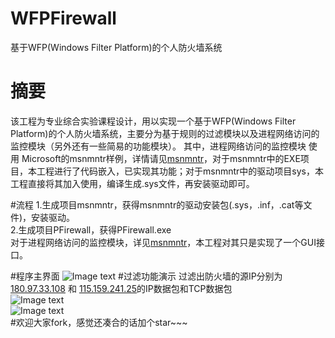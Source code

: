 # WFPFirewall
基于WFP(Windows Filter Platform)的个人防火墙系统

# 摘要
该工程为专业综合实验课程设计，用以实现一个基于WFP(Windows Filter Platform)的个人防火墙系统，主要分为基于规则的过滤模块以及进程网络访问的监控模块（另外还有一些简易的功能模块）。
其中，进程网络访问的监控模块 使用 Microsoft的msnmntr样例，详情请见[msnmntr](https://github.com/Microsoft/Windows-driver-samples/tree/master/network/trans/msnmntr)，对于msnmntr中的EXE项目，本工程进行了代码嵌入，已实现其功能；对于msnmntr中的驱动项目sys，本工程直接将其加入使用，编译生成.sys文件，再安装驱动即可。

#流程
1.生成项目msnmntr，获得msnmntr的驱动安装包(.sys，.inf，.cat等文件)，安装驱动。</br>
2.生成项目PFirewall，获得PFirewall.exe  </br>
对于进程网络访问的监控模块，详见[msnmntr](https://github.com/Microsoft/Windows-driver-samples/tree/master/network/trans/msnmntr)，本工程对其只是实现了一个GUI接口。

#程序主界面
![Image text](https://github.com/raymon-tian/Markdown/raw/master/ImageFolder/main.png)
#过滤功能演示
过滤出防火墙的源IP分别为 [180.97.33.108](http://180.97.33.108/) 和 [115.159.241.25](http://115.159.241.95/)的IP数据包和TCP数据包</br>
![Image text](WFPFirewall/ImageFolder/r1.png)</br>
![Image text](hWFPFirewall//ImageFolder/r2.png)</br>
#欢迎大家fork，感觉还凑合的话加个star~~~